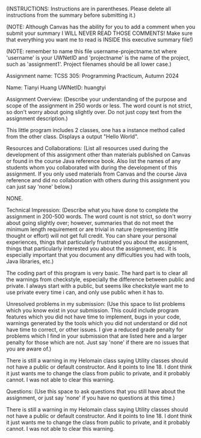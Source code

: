 (INSTRUCTIONS: Instructions are in parentheses. Please delete all instructions from the summary before submitting it.)


(NOTE: Although Canvas has the ability for you to add a comment when you submit your summary I WILL NEVER READ THOSE COMMENTS! Make sure that everything you want me to read is INSIDE this executive summary file!)


(NOTE: remember to name this file username-projectname.txt where 'username' is your UWNetID and 'projectname' is the name of the project, such as 'assignment1'. Project filenames should be all lower case.)

Assignment name: 
TCSS 305: Programming Practicum, Autumn 2024

Name: Tianyi Huang
UWNetID: huangtyi


Assignment Overview:
(Describe your understanding of the purpose and scope of the assignment in 250 words or less. The word count is not strict, so don't worry about going slightly over. Do not just copy text from the assignment description.)

This little program includes 2 classes, one has a instance method called from the other class. Displays a output "Hello World".

Resources and Collaborations:
(List all resources used during the development of this assignment other than materials published on Canvas or found in the course Java reference book.
Also list the names of any students whom you collaborated with during the development of this assignment.
If you only used materials from Canvas and the course Java reference and did no collaboration with others during this assignment you can just say 'none' below.)

NONE.


Technical Impression:
(Describe what you have done to complete the assignment in 200-500 words. The word count is not strict, so don't worry about going slightly over; however, summaries that do not meet the minimum length requirement or are trivial in nature (representing little thought or effort) will not get full credit. You can share your personal experiences, things that particularly frustrated you about the assignment, things that particularly interested you about the assignment, etc. It is especially important that you document any difficulties you had with tools, Java libraries, etc.)

The coding part of this program is very basic. The hard part is to clear all the warnings from checkstyle, especially the difference between public and private.
I always start with a public, but seems like checkstyle want me to use private every time i can, and only use public when it has to. 


Unresolved problems in my submission:
(Use this space to list problems which you know exist in your submission. This could include program features which you did not have time to implement, bugs in your code, warnings generated by the tools which you did not understand or did not have time to correct, or other issues. I give a reduced grade penalty for problems which I find in your submission that are listed here and a larger penalty for those which are not. Just say 'none' if there are no issues that you are aware of.) 

There is still a warning in my Helomain class saying Utility classes should not have a public or default constructor. And it points to line 18. I dont think it just wants me to change the class from public to private, and it probably cannot. I was not able to clear this warning. 


Questions:
(Use this space to ask questions that you still have about the assignment, or just say 'none' if you have no questions at this time.)

There is still a warning in my Helomain class saying Utility classes should not have a public or default constructor. And it points to line 18. I dont think it just wants me to change the class from public to private, and it probably cannot. I was not able to clear this warning. 

